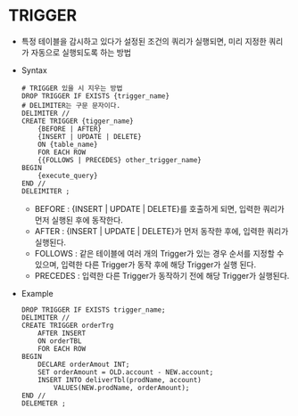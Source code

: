 # TRIGGER
* 특정 테이블을 감시하고 있다가 설정된 조건의 쿼리가 실행되면,
 미리 지정한 쿼리가 자동으로 실행되도록 하는 방법
* Syntax
    ```
    # TRIGGER 있을 시 지우는 방법
    DROP TRIGGER IF EXISTS {trigger_name}
    # DELIMITER는 구문 문자이다.
    DELIMITER //
    CREATE TRIGGER {tigger_name}
        {BEFORE | AFTER}
        {INSERT | UPDATE | DELETE}
        ON {table_name}
        FOR EACH ROW
        {{FOLLOWS | PRECEDES} other_trigger_name}
    BEGIN
        {execute_query}
    END //
    DELEIMITER ;
    ```
    * BEFORE : {INSERT | UPDATE | DELETE}를 호출하게 되면, 입력한 쿼리가 먼저 실행된 후에 동작한다.
    * AFTER : {INSERT | UPDATE | DELETE}가 먼저 동작한 후에, 입력한 쿼리가 실행된다.
    * FOLLOWS : 같은 테이블에 여러 개의 Trigger가 있는 경우 순서를 지정할 수 있으며, 입력한 다른 Trigger가 동작 후에 해당 Trigger가 실행 된다.
    * PRECEDES : 입력한 다른 Trigger가 동작하기 전에 해당 Trigger가 실행된다.
  
* Example
    ```
    DROP TRIGGER IF EXISTS trigger_name;
    DELIMITER //
    CREATE TRIGGER orderTrg
        AFTER INSERT
        ON orderTBL
        FOR EACH ROW
    BEGIN
        DECLARE orderAmout INT;
        SET orderAmount = OLD.account - NEW.account;
        INSERT INTO deliverTbl(prodName, account)
            VALUES(NEW.prodName, orderAmount);
    END //
    DELEMETER ;
    ```
  